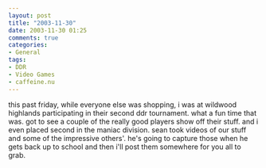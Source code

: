 ```yaml
---
layout: post
title: "2003-11-30"
date: 2003-11-30 01:25
comments: true
categories:
- General
tags:
- DDR
- Video Games
- caffeine.nu
---
```

this past friday, while everyone else was shopping, i was at wildwood highlands participating in their second ddr tournament.  what a fun time that was.  got to see a couple of the really good players show off their stuff.  and i even placed second in the maniac division.  sean took videos of our stuff and some of the impressive others'.  he's going to capture those when he gets back up to school and then i'll post them somewhere for you all to grab.
